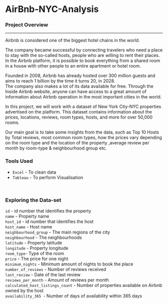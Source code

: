 # AirBnb-NYC-Analysis

### Project Overview  
---
Airbnb is considered one of the biggest hotel chains in the world.

The company became successful by connecting travelers who need a place to stay with the so-called hosts, people who are willing to rent their places. In the Airbnb platform, it is possible to book everything from a shared room in a house with other people to an entire apartment or hotel room.

Founded in 2008, Airbnb has already hosted over 300 million guests and aims to reach 1 billion by the time it turns 20, in 2028.  
The company also makes a lot of its data available for free. Through the Inside Airbnb website, anyone can have access to a great amount of information about Airbnb operation in the most important cities in the world.

In this project, we will work with a dataset of New York City-NYC properties advertised on the platform. This dataset contains information about the prices, locations, reviews, room types, hosts, and more for over 50,000 rooms.

Our main goal is to take some insights from the data, such as Top 10 Hosts by Total reviews,
 most common room types, how the prices vary depending on the room type and the location of the property ,average review per month by room-type & neighbourhood group etc.
</br>  

### Tools Used
- `Excel` - To clean data
- `Tableau` - To perform Visualisation

</br>  

### Exploring the Data-set  

`id` - id number that identifies the property\
`name` - Property name\
`host_id` - id number that identifies the host\
`host_name` - Host name\
`neighbourhood_group` - The main regions of the city\
`neighbourhood` - The neighbourhoods\
`latitude` - Property latitude\
`longitude` - Property longitude\
`room_type`- Type of the room\
`price` - The price for one night\
`minimum_nights` - Minimum amount of nights to book the place\
`number_of_reviews` - Number of reviews received\
`last_review` - Date of the last review\
`reviews_per_month` - Amount of reviews per month\
`calculated_host_listings_count` - Number of properties available on Airbnb owned by the host\
`availability_365 `- Number of days of availability within 365 days

